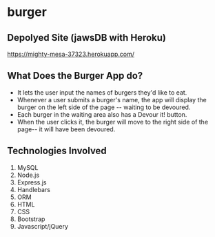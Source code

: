# burger

## Depolyed Site (jawsDB with Heroku)
https://mighty-mesa-37323.herokuapp.com/

## What Does the Burger App do?

* It lets the user input the names of burgers they'd like to eat. 
* Whenever a user submits a burger's name, the app will display the burger on the left side of the page -- waiting to be devoured. 
* Each burger in the waiting area also has a Devour it! button. 
* When the user clicks it, the burger will move to the right side of the page-- it will have been devoured.

## Technologies Involved

1. MySQL
2. Node.js
3. Express.js
4. Handlebars
5. ORM 
6. HTML
7. CSS
8. Bootstrap
9. Javascript/jQuery
